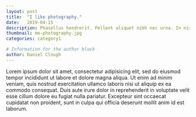 ```yaml
---
layout: post
title:  "I like photography."
date:   2019-04-15
description: Phasellus hendrerit. Pellent aliquet nibh nec urna. In nis aliquet vel, dapibus id,mattis.
thumbnail: me-photography.jpg
categories: category1

# Information for the author block
author: Daniel Clough
---
```


Lorem ipsum dolor sit amet, consectetur adipisicing elit, sed do eiusmod tempor incididunt ut labore et dolore magna aliqua. Ut enim ad minim veniam, quis nostrud exercitation ullamco laboris nisi ut aliquip ex ea commodo consequat. Duis aute irure dolor in reprehenderit in voluptate velit esse cillum dolore eu fugiat nulla pariatur. Excepteur sint occaecat cupidatat non proident, sunt in culpa qui officia deserunt mollit anim id est laborum.